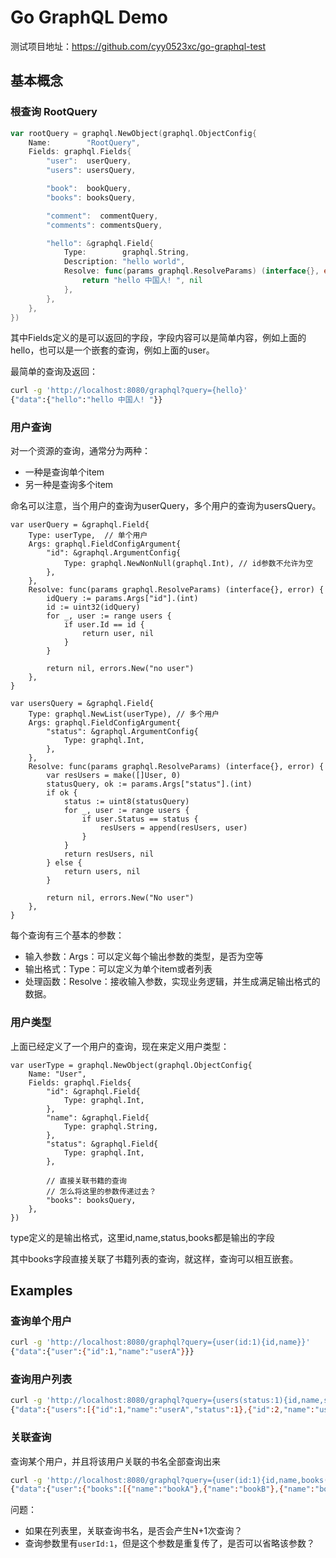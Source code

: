 # Go GraphQL Demo

测试项目地址：https://github.com/cyy0523xc/go-graphql-test

## 基本概念

### 根查询 RootQuery

```go
var rootQuery = graphql.NewObject(graphql.ObjectConfig{
	Name:        "RootQuery",
	Fields: graphql.Fields{
		"user":  userQuery,
		"users": usersQuery,

		"book":  bookQuery,
		"books": booksQuery,

		"comment":  commentQuery,
		"comments": commentsQuery,

		"hello": &graphql.Field{
			Type:        graphql.String,
			Description: "hello world",
			Resolve: func(params graphql.ResolveParams) (interface{}, error) {
				return "hello 中国人! ", nil
			},
		},
	},
})
```

其中Fields定义的是可以返回的字段，字段内容可以是简单内容，例如上面的hello，也可以是一个嵌套的查询，例如上面的user。

最简单的查询及返回：

```sh
curl -g 'http://localhost:8080/graphql?query={hello}'
{"data":{"hello":"hello 中国人! "}}
```

### 用户查询

对一个资源的查询，通常分为两种：

- 一种是查询单个item
- 另一种是查询多个item

命名可以注意，当个用户的查询为userQuery，多个用户的查询为usersQuery。

```
var userQuery = &graphql.Field{
	Type: userType,  // 单个用户
	Args: graphql.FieldConfigArgument{
		"id": &graphql.ArgumentConfig{
			Type: graphql.NewNonNull(graphql.Int), // id参数不允许为空
		},
	},
	Resolve: func(params graphql.ResolveParams) (interface{}, error) {
		idQuery := params.Args["id"].(int)
		id := uint32(idQuery)
		for _, user := range users {
			if user.Id == id {
				return user, nil
			}
		}

		return nil, errors.New("no user")
	},
}

var usersQuery = &graphql.Field{
	Type: graphql.NewList(userType), // 多个用户
	Args: graphql.FieldConfigArgument{
		"status": &graphql.ArgumentConfig{
			Type: graphql.Int,
		},
	},
	Resolve: func(params graphql.ResolveParams) (interface{}, error) {
		var resUsers = make([]User, 0)
		statusQuery, ok := params.Args["status"].(int)
		if ok {
			status := uint8(statusQuery)
			for _, user := range users {
				if user.Status == status {
					resUsers = append(resUsers, user)
				}
			}
			return resUsers, nil
		} else {
			return users, nil
		}

		return nil, errors.New("No user")
	},
}
```

每个查询有三个基本的参数：

- 输入参数：Args：可以定义每个输出参数的类型，是否为空等
- 输出格式：Type：可以定义为单个item或者列表
- 处理函数：Resolve：接收输入参数，实现业务逻辑，并生成满足输出格式的数据。


### 用户类型

上面已经定义了一个用户的查询，现在来定义用户类型：

```
var userType = graphql.NewObject(graphql.ObjectConfig{
	Name: "User",
	Fields: graphql.Fields{
		"id": &graphql.Field{
			Type: graphql.Int,
		},
		"name": &graphql.Field{
			Type: graphql.String,
		},
		"status": &graphql.Field{
			Type: graphql.Int,
		},

		// 直接关联书籍的查询
		// 怎么将这里的参数传递过去？
		"books": booksQuery,
	},
})
```

type定义的是输出格式，这里id,name,status,books都是输出的字段

其中books字段直接关联了书籍列表的查询，就这样，查询可以相互嵌套。

## Examples

### 查询单个用户

```sh
curl -g 'http://localhost:8080/graphql?query={user(id:1){id,name}}'
{"data":{"user":{"id":1,"name":"userA"}}}
```

### 查询用户列表

```sh
curl -g 'http://localhost:8080/graphql?query={users(status:1){id,name,status}}'
{"data":{"users":[{"id":1,"name":"userA","status":1},{"id":2,"name":"userB","status":1}]}}
```

### 关联查询

查询某个用户，并且将该用户关联的书名全部查询出来

```sh
curl -g 'http://localhost:8080/graphql?query={user(id:1){id,name,books(userId:1){name}}}'
{"data":{"user":{"books":[{"name":"bookA"},{"name":"bookB"},{"name":"bookC"}],"id":1,"name":"userA"}}}
```

问题：
- 如果在列表里，关联查询书名，是否会产生N+1次查询？
- 查询参数里有`userId:1`，但是这个参数是重复传了，是否可以省略该参数？

